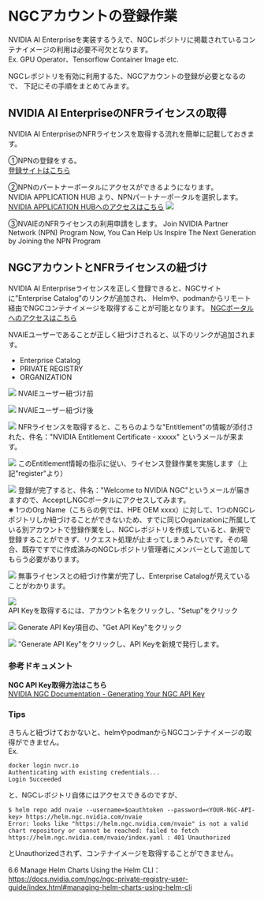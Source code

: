 # NGCアカウントの登録作業
NVIDIA AI Enterpriseを実装するうえで、NGCレポジトリに掲載されているコンテナイメージの利用は必要不可欠となります。<br>
Ex. GPU Operator、Tensorflow Container Image etc. <br>

NGCレポジトリを有効に利用するた、NGCアカウントの登録が必要となるので、
下記にその手順をまとめてみます。

## NVIDIA AI EnterpriseのNFRライセンスの取得
NVIDIA AI EnterpriseのNFRライセンスを取得する流れを簡単に記載しておきます。

①NPNの登録をする。<br>
[登録サイトはこちら](https://www.nvidia.com/en-us/about-nvidia/partners/join-npn/)

②NPNのパートナーポータルにアクセスができるようになります。<br>
NVIDIA APPLICATION HUB より、NPNパートナーポータルを選択します。<br>
[NVIDIA APPLICATION HUBへのアクセスはこちら](https://nvid.nvidia.com/dashboard/)
![](pics/pic00.png)

③NVAIEのNFRライセンスの利用申請をします。
Join NVIDIA Partner Network (NPN) Program
Now, You Can Help Us Inspire The Next Generation by Joining the NPN Program

## NGCアカウントとNFRライセンスの紐づけ
NVIDIA AI Enterpriseライセンスを正しく登録できると、NGCサイトに”Enterprise Catalog”のリンクが追加され、
Helmや、podmanからリモート経由でNGCコンテナイメージを取得することが可能となります。
[NGCポータルへのアクセスはこちら](https://ngc.nvidia.com/signin)

NVAIEユーザーであることが正しく紐づけされると、以下のリンクが追加されます。
 - Enterprise Catalog
 - PRIVATE REGISTRY
 - ORGANIZATION

![](pics/pic01.png)
NVAIEユーザー紐づけ前

![](pics/pic02.png)
NVAIEユーザー紐づけ後

![](pics/pic03.png)
NFRライセンスを取得すると、こちらのような"Entitlement"の情報が添付された、件名："NVIDIA Entitlement Certificate - xxxxx" というメールが来ます。

![](pics/pic04.png)
このEntitlement情報の指示に従い、ライセンス登録作業を実施します（上記"register"より）

![](pics/pic05.png)
登録が完了すると、件名："Welcome to NVIDIA NGC"というメールが届きますので、AcceptしNGCポータルにアクセスしてみます。<br>
**※** 1つのOrg Name（こちらの例では、HPE OEM xxxx）に対して、1つのNGCレポジトリしか紐づけることができないため、すでに同じOrganizationに所属している別アカウントで登録作業をし、NGCレポジトリを作成していると、新規で登録することができず、リクエスト処理が止まってしまうみたいです。その場合、既存ですでに作成済みのNGCレポジトリ管理者にメンバーとして追加してもらう必要があります。


![](pics/pic06.png)
無事ライセンスとの紐づけ作業が完了し、Enterprise Catalogが見えていることがわかります。

![](pics/pic07.png)<br>
API Keyを取得するには、アカウント名をクリックし、"Setup"をクリック

![](pics/pic08.png)
Generate API Key項目の、"Get API Key"をクリック

![](pics/pic09.png)
"Generate API Key"をクリックし、API Keyを新規で発行します。

### 参考ドキュメント
**NGC API Key取得方法はこちら**<br>
[NVIDIA NGC Documentation - Generating Your NGC API Key](
https://docs.nvidia.com/ngc/ngc-private-registry-user-guide/index.html#generating-api-key)

### Tips

きちんと紐づけておかないと、helmやpodmanからNGCコンテナイメージの取得ができません。<br>
Ex.
```
docker login nvcr.io                                          
Authenticating with existing credentials...
Login Succeeded
```
と、NGCレポジトリ自体にはアクセスできるのですが、
```
$ helm repo add nvaie --username=$oauthtoken --password=<YOUR-NGC-API-key> https://helm.ngc.nvidia.com/nvaie
Error: looks like "https://helm.ngc.nvidia.com/nvaie" is not a valid chart repository or cannot be reached: failed to fetch https://helm.ngc.nvidia.com/nvaie/index.yaml : 401 Unauthorized
```
とUnauthorizedされず、コンテナイメージを取得することができません。

6.6 Manage Helm Charts Using the Helm CLI：
https://docs.nvidia.com/ngc/ngc-private-registry-user-guide/index.html#managing-helm-charts-using-helm-cli
